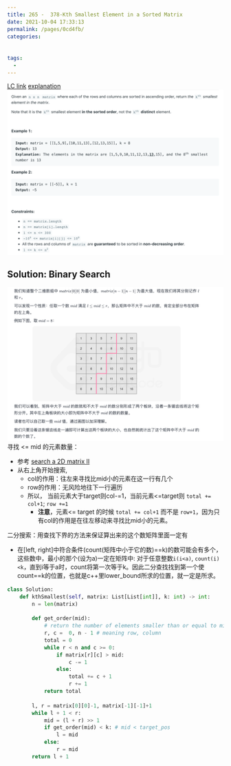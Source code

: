 ```yaml
---
title: 265 -  378-Kth Smallest Element in a Sorted Matrix
date: 2021-10-04 17:33:13
permalink: /pages/0cd4fb/
categories:
  

tags:
  - 
---
```

[LC link](https://leetcode.com/problems/kth-smallest-element-in-a-sorted-matrix/)
[explanation](https://leetcode-cn.com/problems/kth-smallest-element-in-a-sorted-matrix/solution/you-xu-ju-zhen-zhong-di-kxiao-de-yuan-su-by-leetco/)
![](https://raw.githubusercontent.com/emmableu/image/master/378-0.png)

## Solution: Binary Search
![](https://raw.githubusercontent.com/emmableu/image/master/378-1.png)
寻找 <= mid 的元素数量：
- 参考 [search a 2D matrix II](https://emmableu.github.io/blog/pages/2ef2a6/)
- 从右上角开始搜索,
  - col的作用：往左来寻找比mid小的元素在这一行有几个
  - row的作用：无风险地往下一行遍历
  - 所以， 当前元素大于target则col-=1，当前元素<=target则 `total += col+1`; `row +=1`
    - **注意**，元素<= target 的时候 `total += col+1` 而不是 `row+1`，因为只有col的作用是在往左移动来寻找比mid小的元素。

二分搜索：用查找下界的方法来保证算出来的这个数矩阵里面一定有
- 在[left, right]中符合条件(count(矩阵中小于它的数)==k)的数可能会有多个，这些数中，最小的那个(设为a)一定在矩阵中: 对于任意整数`i(i<a)`, `count(i)<k`，直到i等于a时，count将第一次等于k。因此二分查找找到第一个使count==k的位置，也就是c++里lower_bound所求的位置，就一定是所求。

```python
class Solution:
    def kthSmallest(self, matrix: List[List[int]], k: int) -> int:
        n = len(matrix)

        def get_order(mid):
            # return the number of elements smaller than or equal to mid
            r, c =  0, n - 1 # meaning row, column
            total = 0
            while r < n and c >= 0:
                if matrix[r][c] > mid:
                    c -= 1
                else:
                    total += c + 1
                    r += 1
            return total

        l, r = matrix[0][0]-1, matrix[-1][-1]+1
        while l + 1 < r:
            mid = (l + r) >> 1
            if get_order(mid) < k: # mid < target_pos
                l = mid
            else:
                r = mid
        return l + 1
```
